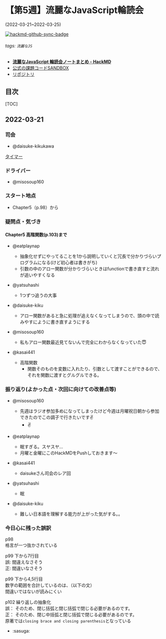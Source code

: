 # 【第5週】流麗なJavaScript輪読会 
(2022\-03\-21\~2022\-03\-25)

[![hackmd-github-sync-badge](https://hackmd.io/28HTB_t-QkaLW_lOaW2wQg/badge)](https://hackmd.io/28HTB_t-QkaLW_lOaW2wQg)


###### tags: `流麗なJS`

- [**流麗なJavaScript 輪読会ノートまとめ \- HackMD**](https://hackmd.io/4rF1R6DgQger1ldnC4xbZQ)
- [公式の課題コードSANDBOX](https://eloquentjavascript.net/code/)
- [リポジトリ](https://github.com/fjord-ryureijs-rinndokukai/eloquent-javascript)


## 目次

[TOC]

## 2022\-03\-21

### 司会
- @daisuke-kikukawa

[タイマー](https://timer.onl.jp/)

### ドライバー
- @misosoup160

### スタート地点
- Chapter5（p.98）から

### 疑問点・気づき
#### Chapter5 高階関数(p.103)まで

- @eatplaynap 
  - 抽象化せずにやってることを1から説明していくと冗長で分かりづらいプログラムになる(けど初心者は書きがち)
  - 引数の中のアロー関数が分かりづらいときはfunctionで書き直すと流れが追いやすくなる

- @yatsuhashi 
    - 1つずつ追うの大事

- @daisuke-kiku 
    - アロー関数があると急に処理が追えなくなってしまうので、頭の中で読みやすにように書き直すようにする

- @misosoup160 
    - 私もアロー関数最近見てないんで完全にわからなくなっていた😇

- @kasai441 
    - 高階関数
        - 関数そのものを変数に入れたり、引数として渡すことができるので、それを関数に渡すとグルグルできる。

### 振り返り(よかった点・次回に向けての改善点等)
- @misosoup160 
    - 先週はラジオ参加多めになってしまったけど今週は月曜祝日朝から参加できたのでこの調子で行きたいです✌️
        - ✌️

- @eatplaynap 
  - 眠すぎる。スヤスヤ…
  - 月曜と金曜にこのHackMDをPushしておきます〜

- @kasai441 
    - daisukeさん司会のレア回

- @yatsuhashi 
    - 眠

- @daisuke-kiku 
    - 難しい日本語を理解する能力が上がった気がする。。
### 今日心に残った誤訳
p98  
格言が一つ抜かされている

p99 下から7行目  
誤: 間違えなさそう  
正: 間違いなさそう

p99 下から4,5行目  
数字の範囲を合計しているのは、（以下の文）  
間違いではないが読みにくい

p102 繰り返しの抽象化  
誤： そのため、閉じ括弧と閉じ括弧で閉じる必要があるのです。  
正： そのため、閉じ中括弧と閉じ括弧で閉じる必要があるのです。  
原著では`closing brace and closing parenthesis`となっている

- :sasuga: